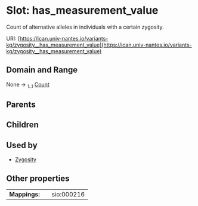 
# Slot: has_measurement_value

Count of alternative alleles in individuals with a certain zygosity.

URI: [https://ican.univ-nantes.io/variants-kg/zygosity__has_measurement_value](https://ican.univ-nantes.io/variants-kg/zygosity__has_measurement_value)


## Domain and Range

None &#8594;  <sub>1..1</sub> [Count](Count.md)

## Parents


## Children


## Used by

 * [Zygosity](Zygosity.md)

## Other properties

|  |  |  |
| --- | --- | --- |
| **Mappings:** | | sio:000216 |